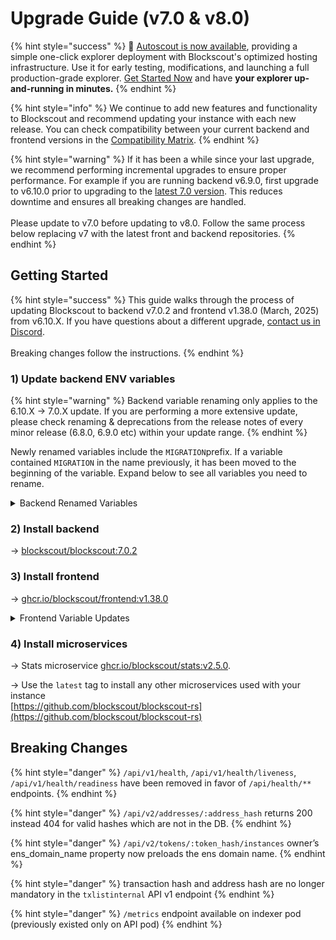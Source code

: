 # Upgrade Guide (v7.0 & v8.0)

{% hint style="success" %}
&#x20;🚗  [Autoscout is now available](../../using-blockscout/autoscout.md), providing a simple one-click explorer deployment with Blockscout's optimized hosting infrastructure. Use it for early testing, modifications, and launching a full production-grade explorer. [Get Started Now](../../using-blockscout/autoscout.md) and have **your explorer up-and-running in minutes.**
{% endhint %}

{% hint style="info" %}
We continue to add new features and functionality to Blockscout and recommend updating your instance with each new release. You can check compatibility between your current backend and frontend versions in the [Compatibility Matrix](../requirements/back-front-compatibility-matrix.md).
{% endhint %}

{% hint style="warning" %}
If it has been a while since your last upgrade, we recommend performing incremental upgrades to ensure proper performance. For example if you are running backend v6.9.0, first upgrade to v6.10.0 prior to upgrading to the [latest 7.0 version](https://github.com/blockscout/blockscout/releases). This reduces downtime and ensures all breaking changes are handled.\
\
Please update to v7.0 before updating to v8.0. Follow the same process below replacing v7 with the latest front and backend repositories.
{% endhint %}

## Getting Started

{% hint style="success" %}
This guide walks through the process of updating Blockscout to backend v7.0.2 and frontend v1.38.0 (March, 2025) from v6.10.X. If you have questions about a different upgrade, [contact us in Discord](https://discord.gg/blockscout).\
\
Breaking changes follow the instructions.
{% endhint %}

### 1) Update backend ENV variables

{% hint style="warning" %}
Backend variable renaming only applies to the 6.10.X -> 7.0.X update. If you are performing a more extensive update, please check renaming & deprecations from the release notes of every minor release (6.8.0, 6.9.0 etc) within your update range.&#x20;
{% endhint %}

Newly renamed variables include the `MIGRATION`prefix.  If a variable contained `MIGRATION` in the name previously, it has been moved to the beginning of the variable. Expand below to see all variables you need to rename.

<details>

<summary>Backend Renamed Variables</summary>



| Old name                                                       | New name                                                        |
| -------------------------------------------------------------- | --------------------------------------------------------------- |
| TOKEN\_ID\_MIGRATION\_FIRST\_BLOCK                             | MIGRATION\_TOKEN\_ID\_FIRST\_BLOCK                              |
| TOKEN\_ID\_MIGRATION\_CONCURRENCY                              | MIGRATION\_TOKEN\_ID\_CONCURRENCY                               |
| TOKEN\_ID\_MIGRATION\_BATCH\_SIZE                              | MIGRATION\_TOKEN\_ID\_BATCH\_SIZE                               |
| SHRINK\_INTERNAL\_TRANSACTIONS\_BATCH\_SIZE                    | MIGRATION\_SHRINK\_INTERNAL\_TRANSACTIONS\_BATCH\_SIZE          |
| SHRINK\_INTERNAL\_TRANSACTIONS\_CONCURRENCY                    | MIGRATION\_SHRINK\_INTERNAL\_TRANSACTIONS\_CONCURRENCY          |
| TOKEN\_INSTANCE\_OWNER\_MIGRATION\_CONCURRENCY                 | MIGRATION\_TOKEN\_INSTANCE\_OWNER\_CONCURRENCY                  |
| TOKEN\_INSTANCE\_OWNER\_MIGRATION\_BATCH\_SIZE                 | MIGRATION\_TOKEN\_INSTANCE\_OWNER\_BATCH\_SIZE                  |
| TOKEN\_INSTANCE\_OWNER\_MIGRATION\_ENABLED                     | MIGRATION\_TOKEN\_INSTANCE\_OWNER\_ENABLED                      |
| DENORMALIZATION\_MIGRATION\_BATCH\_SIZE                        | MIGRATION\_DENORMALIZATION\_BATCH\_SIZE                         |
| DENORMALIZATION\_MIGRATION\_CONCURRENCY                        | MIGRATION\_DENORMALIZATION\_CONCURRENCY                         |
| TOKEN\_TRANSFER\_TOKEN\_TYPE\_MIGRATION\_BATCH\_SIZE           | MIGRATION\_TOKEN\_TRANSFER\_TOKEN\_TYPE\_BATCH\_SIZE            |
| TOKEN\_TRANSFER\_TOKEN\_TYPE\_MIGRATION\_CONCURRENCY           | MIGRATION\_TOKEN\_TRANSFER\_TOKEN\_TYPE\_CONCURRENCY            |
| SANITIZE\_INCORRECT\_NFT\_BATCH\_SIZE                          | MIGRATION\_SANITIZE\_INCORRECT\_NFT\_BATCH\_SIZE                |
| SANITIZE\_INCORRECT\_NFT\_CONCURRENCY                          | MIGRATION\_SANITIZE\_INCORRECT\_NFT\_CONCURRENCY                |
| SANITIZE\_INCORRECT\_NFT\_TIMEOUT                              | MIGRATION\_SANITIZE\_INCORRECT\_NFT\_TIMEOUT                    |
| SANITIZE\_INCORRECT\_WETH\_BATCH\_SIZE                         | MIGRATION\_SANITIZE\_INCORRECT\_WETH\_BATCH\_SIZE               |
| SANITIZE\_INCORRECT\_WETH\_CONCURRENCY                         | MIGRATION\_SANITIZE\_INCORRECT\_WETH\_CONCURRENCY               |
| SANITIZE\_INCORRECT\_WETH\_TIMEOUT                             | MIGRATION\_SANITIZE\_INCORRECT\_WETH\_TIMEOUT                   |
| REINDEX\_INTERNAL\_TRANSACTIONS\_STATUS\_BATCH\_SIZE           | MIGRATION\_REINDEX\_INTERNAL\_TRANSACTIONS\_STATUS\_BATCH\_SIZE |
| REINDEX\_INTERNAL\_TRANSACTIONS\_STATUS\_CONCURRENCY           | MIGRATION\_REINDEX\_INTERNAL\_TRANSACTIONS\_STATUS\_CONCURRENCY |
| REINDEX\_INTERNAL\_TRANSACTIONS\_STATUS\_TIMEOUT               | MIGRATION\_REINDEX\_INTERNAL\_TRANSACTIONS\_STATUS\_TIMEOUT     |
| FILECOIN\_PENDING\_ADDRESS\_OPERATIONS\_MIGRATION\_BATCH\_SIZE | MIGRATION\_FILECOIN\_PENDING\_ADDRESS\_OPERATIONS\_BATCH\_SIZE  |
| FILECOIN\_PENDING\_ADDRESS\_OPERATIONS\_MIGRATION\_CONCURRENCY | MIGRATION\_FILECOIN\_PENDING\_ADDRESS\_OPERATIONS\_CONCURRENCY  |
| ARBITRUM\_DA\_RECORDS\_NORMALIZATION\_MIGRATION\_BATCH\_SIZE   | MIGRATION\_ARBITRUM\_DA\_RECORDS\_NORMALIZATION\_BATCH\_SIZE    |
| ARBITRUM\_DA\_RECORDS\_NORMALIZATION\_MIGRATION\_CONCURRENCY   | MIGRATION\_ARBITRUM\_DA\_RECORDS\_NORMALIZATION\_CONCURRENCY    |

</details>

### 2) Install backend

-> [blockscout/blockscout:7.0.2](https://hub.docker.com/layers/blockscout/blockscout/7.0.2/images/sha256-b846205631b5bf525022c7d15d076fe0fcbf627e00e03b8285aeccffed3ad145)

### 3) Install frontend

-> [ghcr.io/blockscout/frontend:v1.38.0](https://github.com/blockscout/frontend/pkgs/container/frontend/365117431?tag=v1.38.0)

<details>

<summary>Frontend Variable Updates</summary>

| From                                                                                          | To                                             | Example                                                                                                                                                                                                                                                                                                                                 |
| --------------------------------------------------------------------------------------------- | ---------------------------------------------- | --------------------------------------------------------------------------------------------------------------------------------------------------------------------------------------------------------------------------------------------------------------------------------------------------------------------------------------- |
| <p>NEXT_PUBLIC_ROLLUP_L1_BASE_URL<br><br>NEXT_PUBLIC_ROLLUP_PARENT_CHAIN_NAME<br></p>         | <p>NEXT_PUBLIC_ROLLUP_PARENT_CHAIN<br><br></p> | <p>current values<br><code>NEXT_PUBLIC_ROLLUP_L1_BASE_URL =&#x3C;L1-url></code><br><br><code>NEXT_PUBLIC_ROLLUP_PARENT_CHAIN_NAME =&#x3C;chain-name></code><br></p><p>new values<br><code>NEXT_PUBLIC_ROLLUP_PARENT_CHAIN={'name':'&#x3C;chain-name>','baseUrl':'&#x3C;L1-url>'}</code></p>                                             |
| NEXT\_PUBLIC\_RE\_CAPTCHA\_V3\_APP\_SITE\_KEY                                                 | NEXT\_PUBLIC\_RE\_CAPTCHA\_APP\_SITE\_KEY      |                                                                                                                                                                                                                                                                                                                                         |
| <p>NEXT_PUBLIC_HOMEPAGE_PLATE_TEXT_COLOR<br><br>NEXT_PUBLIC_HOMEPAGE_PLATE_BACKGROUND<br></p> | NEXT\_PUBLIC\_HOMEPAGE\_HERO\_BANNER\_CONFIG   | <p>current values<br><code>NEXT_PUBLIC_HOMEPAGE_PLATE_BACKGROUND=&#x3C;my-background></code><br><br><code>NEXT_PUBLIC_HOMEPAGE_PLATE_TEXT_COLOR=&#x3C;my-text-color></code><br><br>new values<br><code>NEXT_PUBLIC_HOMEPAGE_HERO_BANNER_CONFIG={'background':['&#x3C;my-background>'],'text_color':['&#x3C;my-text-color>']}</code></p> |

**Deprecated Frontend Variables**

| Deprecated                            |
| ------------------------------------- |
| NEXT\_PUBLIC\_AUTH0\_CLIENT\_ID       |
| NEXT\_PUBLIC\_AUTH\_URL               |
| NEXT\_PUBLIC\_LOGOUT\_URL             |
| FAVICON\_GENERATOR\_API\_KEY          |
| NEXT\_PUBLIC\_SENTRY\_DSN             |
| SENTRY\_CSP\_REPORT\_URI              |
| NEXT\_PUBLIC\_SENTRY\_ENABLE\_TRACING |

</details>

### 4) Install microservices

-> Stats microservice [ghcr.io/blockscout/stats:v2.5.0](https://github.com/blockscout/blockscout-rs/pkgs/container/stats/353347284?tag=v2.5.0).

-> Use the `latest` tag to install any other microservices used with your instance\
[https://github.com/blockscout/blockscout-rs](https://github.com/blockscout/blockscout-rs)

## Breaking Changes

{% hint style="danger" %}
`/api/v1/health`, `/api/v1/health/liveness`, `/api/v1/health/readiness` have been removed in favor of `/api/health/**` endpoints.&#x20;
{% endhint %}

{% hint style="danger" %}
`/api/v2/addresses/:address_hash` returns 200 instead 404 for valid hashes which are not in the DB.
{% endhint %}

{% hint style="danger" %}
`/api/v2/tokens/:token_hash/instances` owner’s ens\_domain\_name property now preloads the ens domain name.
{% endhint %}

{% hint style="danger" %}
transaction hash and address hash are no longer mandatory in the `txlistinternal` API v1 endpoint
{% endhint %}

{% hint style="danger" %}
`/metrics` endpoint available on indexer pod (previously existed only on API pod)
{% endhint %}
